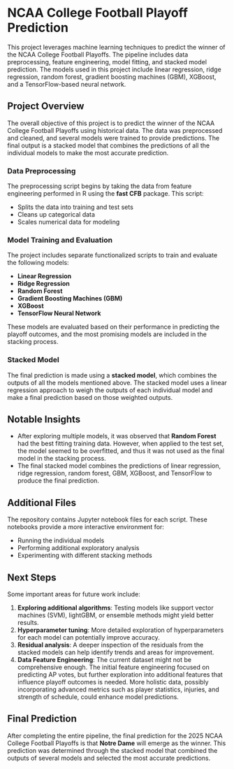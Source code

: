 # NCAA College Football Playoff Prediction

This project leverages machine learning techniques to predict the winner of the NCAA College Football Playoffs. The pipeline includes data preprocessing, feature engineering, model fitting, and stacked model prediction. The models used in this project include linear regression, ridge regression, random forest, gradient boosting machines (GBM), XGBoost, and a TensorFlow-based neural network. 

## Project Overview

The overall objective of this project is to predict the winner of the NCAA College Football Playoffs using historical data. The data was preprocessed and cleaned, and several models were trained to provide predictions. The final output is a stacked model that combines the predictions of all the individual models to make the most accurate prediction.

### Data Preprocessing

The preprocessing script begins by taking the data from feature engineering performed in R using the **fast CFB** package. This script:
- Splits the data into training and test sets
- Cleans up categorical data
- Scales numerical data for modeling

### Model Training and Evaluation

The project includes separate functionalized scripts to train and evaluate the following models:
- **Linear Regression**
- **Ridge Regression**
- **Random Forest**
- **Gradient Boosting Machines (GBM)**
- **XGBoost**
- **TensorFlow Neural Network**

These models are evaluated based on their performance in predicting the playoff outcomes, and the most promising models are included in the stacking process.

### Stacked Model

The final prediction is made using a **stacked model**, which combines the outputs of all the models mentioned above. The stacked model uses a linear regression approach to weigh the outputs of each individual model and make a final prediction based on those weighted outputs.

## Notable Insights

- After exploring multiple models, it was observed that **Random Forest** had the best fitting training data. However, when applied to the test set, the model seemed to be overfitted, and thus it was not used as the final model in the stacking process.
- The final stacked model combines the predictions of linear regression, ridge regression, random forest, GBM, XGBoost, and TensorFlow to produce the final prediction.

## Additional Files

The repository contains Jupyter notebook files for each script. These notebooks provide a more interactive environment for:
- Running the individual models
- Performing additional exploratory analysis
- Experimenting with different stacking methods

## Next Steps

Some important areas for future work include:
1. **Exploring additional algorithms**: Testing models like support vector machines (SVM), lightGBM, or ensemble methods might yield better results.
2. **Hyperparameter tuning**: More detailed exploration of hyperparameters for each model can potentially improve accuracy.
3. **Residual analysis**: A deeper inspection of the residuals from the stacked models can help identify trends and areas for improvement.
4. **Data Feature Engineering**: The current dataset might not be comprehensive enough. The initial feature engineering focused on predicting AP votes, but further exploration into additional features that influence playoff outcomes is needed. More holistic data, possibly incorporating advanced metrics such as player statistics, injuries, and strength of schedule, could enhance model predictions.

## Final Prediction

After completing the entire pipeline, the final prediction for the 2025 NCAA College Football Playoffs is that **Notre Dame** will emerge as the winner. This prediction was determined through the stacked model that combined the outputs of several models and selected the most accurate predictions.
